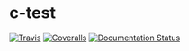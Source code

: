 c-test
======

[![Travis](https://img.shields.io/travis/chdemko/c-test.svg)](http://travis-ci.org/chdemko/c-test)
[![Coveralls](https://img.shields.io/coveralls/chdemko/c-test.svg)](https://coveralls.io/r/chdemko/c-test?branch=master)
[![Documentation Status](https://readthedocs.org/projects/c-test/badge/?version=latest)](http://c-test.readthedocs.io/en/latest/?badge=latest)

